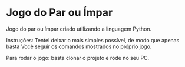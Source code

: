 # Jogo do Par ou Ímpar
Jogo do par ou ímpar criado utilizando a linguagem Python.

Instruções: Tentei deixar o mais simples possível, de modo que apenas basta Você seguir os comandos mostrados no próprio jogo.

Para rodar o jogo: basta clonar o projeto e rode no seu PC.